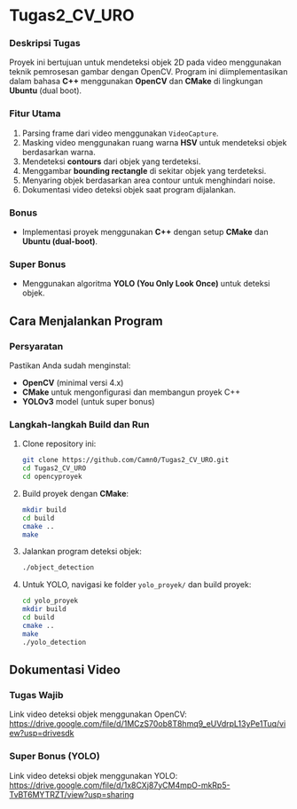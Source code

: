 # Tugas2_CV_URO

### Deskripsi Tugas
Proyek ini bertujuan untuk mendeteksi objek 2D pada video menggunakan teknik pemrosesan gambar dengan OpenCV. Program ini diimplementasikan dalam bahasa **C++** menggunakan **OpenCV** dan **CMake** di lingkungan **Ubuntu** (dual boot).

### Fitur Utama
1. Parsing frame dari video menggunakan `VideoCapture`.
2. Masking video menggunakan ruang warna **HSV** untuk mendeteksi objek berdasarkan warna.
3. Mendeteksi **contours** dari objek yang terdeteksi.
4. Menggambar **bounding rectangle** di sekitar objek yang terdeteksi.
5. Menyaring objek berdasarkan area contour untuk menghindari noise.
6. Dokumentasi video deteksi objek saat program dijalankan.

### Bonus
- Implementasi proyek menggunakan **C++** dengan setup **CMake** dan **Ubuntu (dual-boot)**.

### Super Bonus
- Menggunakan algoritma **YOLO (You Only Look Once)** untuk deteksi objek.

## Cara Menjalankan Program

### Persyaratan
Pastikan Anda sudah menginstal:
- **OpenCV** (minimal versi 4.x)
- **CMake** untuk mengonfigurasi dan membangun proyek C++
- **YOLOv3** model (untuk super bonus)

### Langkah-langkah Build dan Run
1. Clone repository ini:
   ```bash
   git clone https://github.com/Camn0/Tugas2_CV_URO.git
   cd Tugas2_CV_URO
   cd opencyproyek
   ```

2. Build proyek dengan **CMake**:
   ```bash
   mkdir build
   cd build
   cmake ..
   make
   ```

3. Jalankan program deteksi objek:
   ```bash
   ./object_detection
   ```

4. Untuk YOLO, navigasi ke folder `yolo_proyek/` dan build proyek:
   ```bash
   cd yolo_proyek
   mkdir build
   cd build
   cmake ..
   make
   ./yolo_detection
   ```

## Dokumentasi Video

### Tugas Wajib
Link video deteksi objek menggunakan OpenCV: https://drive.google.com/file/d/1MCzS70ob8T8hmq9_eUVdrpL13yPe1Tuq/view?usp=drivesdk

### Super Bonus (YOLO)
Link video deteksi objek menggunakan YOLO: https://drive.google.com/file/d/1x8CXj87yCM4mpO-mkRp5-TvBT6MYTRZT/view?usp=sharing
